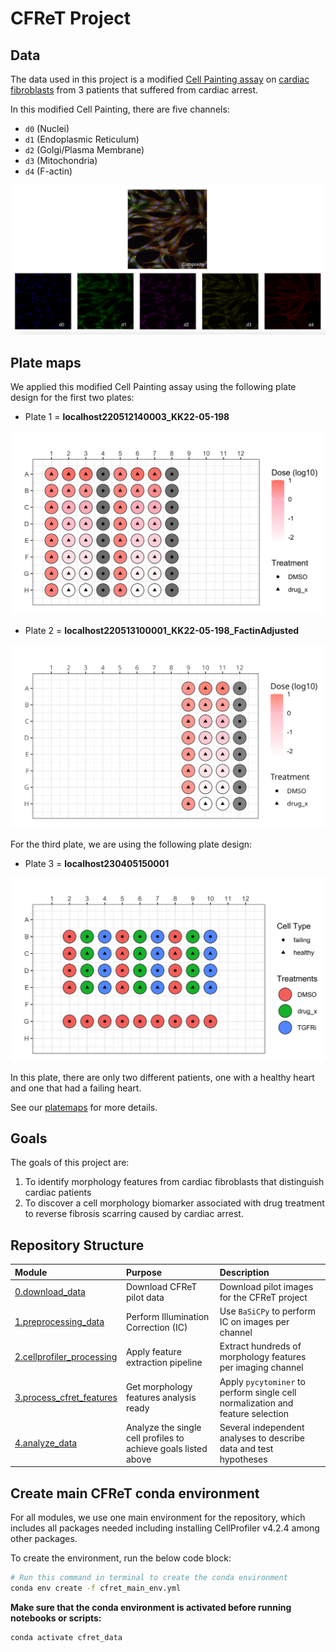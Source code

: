 # CFReT Project

## Data

The data used in this project is a modified [Cell Painting assay](https://www.moleculardevices.com/applications/cell-imaging/cell-painting#gref) on [cardiac fibroblasts](https://www.ncbi.nlm.nih.gov/pmc/articles/PMC5588900/#:~:text=Definition%20by%20function,%2C%20and%20glycoproteins5%2C6.) from 3 patients that suffered from cardiac arrest. 

In this modified Cell Painting, there are five channels:

- `d0` (Nuclei)
- `d1` (Endoplasmic Reticulum)
- `d2` (Golgi/Plasma Membrane)
- `d3` (Mitochondria)
- `d4` (F-actin)

![Composite_Figure.png](example_figs/Composite_Figure.png)

## Plate maps

We applied this modified Cell Painting assay using the following plate design for the first two plates:

- Plate 1 = **localhost220512140003_KK22-05-198**

![plate3_CFReT.png](example_figs/plate1_CFReT.png)

- Plate 2 = **localhost220513100001_KK22-05-198_FactinAdjusted**

![treatment_dose_platemap.png](4.analyze_data/platemap_figures/treatment_dose_platemap.png)

For the third plate, we are using the following plate design:

- Plate 3 = **localhost230405150001**

![plate3_CFReT.png](example_figs/plate3_CFReT.png)

In this plate, there are only two different patients, one with a healthy heart and one that had a failing heart. 

See our [platemaps](metadata/) for more details.

## Goals

The goals of this project are:
1. To identify morphology features from cardiac fibroblasts that distinguish cardiac patients 
2. To discover a cell morphology biomarker associated with drug treatment to reverse fibrosis scarring caused by cardiac arrest.

## Repository Structure

| Module | Purpose | Description |
| :---- | :----- | :---------- |
| [0.download_data](0.download_data/) | Download CFReT pilot data | Download pilot images for the CFReT project |
| [1.preprocessing_data](1.preprocessing_data/) | Perform Illumination Correction (IC) | Use `BaSiCPy` to perform IC on images per channel |
| [2.cellprofiler_processing](2_cellprofiler_processing/) | Apply feature extraction pipeline | Extract hundreds of morphology features per imaging channel |
| [3.process_cfret_features](3.process_cfret_features/) | Get morphology features analysis ready | Apply `pycytominer` to perform single cell normalization and feature selection |
| [4.analyze_data](4.analyze_data/) | Analyze the single cell profiles to achieve goals listed above | Several independent analyses to describe data and test hypotheses |

## Create main CFReT conda environment

For all modules, we use one main environment for the repository, which includes all packages needed including installing CellProfiler v4.2.4 among other packages.

To create the environment, run the below code block:

```bash
# Run this command in terminal to create the conda environment
conda env create -f cfret_main_env.yml
```

**Make sure that the conda environment is activated before running notebooks or scripts:**

```bash
conda activate cfret_data
```
